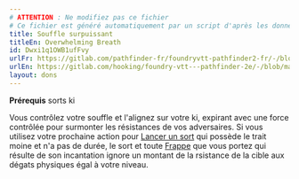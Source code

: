 ```yaml
---
# ATTENTION : Ne modifiez pas ce fichier
# Ce fichier est généré automatiquement par un script d'après les données du module Foundry VTT officiel et de sa traduction
title: Souffle surpuissant
titleEn: Overwhelming Breath
id: Dwxi1q1OWB1ufFvy
urlFr: https://gitlab.com/pathfinder-fr/foundryvtt-pathfinder2-fr/-/blob/master/data/feats/Dwxi1q1OWB1ufFvy.htm
urlEn: https://gitlab.com/hooking/foundry-vtt---pathfinder-2e/-/blob/master/packs/data/feats.db/overwhelming-breath.json
layout: dons
---
```

**Prérequis** sorts ki

Vous contrôlez votre souffle et l'alignez sur votre ki, expirant avec une force contrôlée pour surmonter les résistances de vos adversaires. Si vous utilisez votre prochaine action pour [Lancer un sort](../actions/lancer-un-sort.html) qui possède le trait moine et n'a pas de durée, le sort et toute [Frappe](../actions/frapper.html) que vous portez qui résulte  de son incantation ignore un montant de la rsistance de la cible aux dégats physiques égal à votre niveau.
